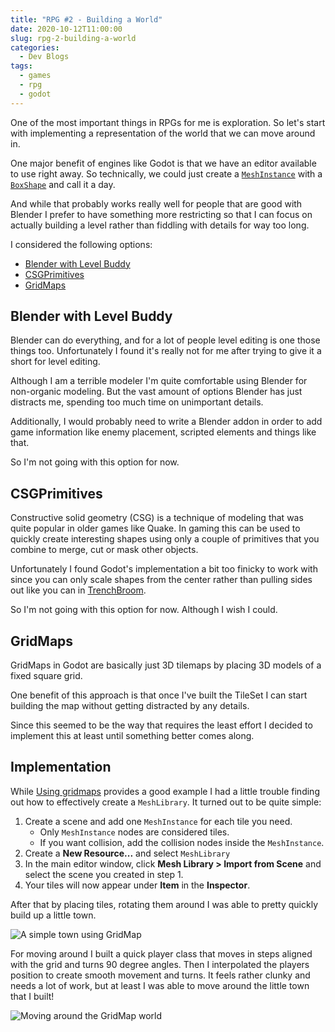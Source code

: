 ```yaml
---
title: "RPG #2 - Building a World"
date: 2020-10-12T11:00:00
slug: rpg-2-building-a-world
categories:
  - Dev Blogs
tags:
  - games
  - rpg
  - godot
---
```


One of the most important things in RPGs for me is exploration.
So let's start with implementing a representation of the world that we can move around in.

One major benefit of engines like Godot is that we have an editor available to use right away.
So technically, we could just create a [`MeshInstance`](https://docs.godotengine.org/en/stable/classes/class_meshinstance.html) with a [`BoxShape`](https://docs.godotengine.org/en/stable/classes/class_boxshape.html) and call it a day.

And while that probably works really well for people that are good with Blender I prefer to have something more restricting so that I can focus on actually building a level rather than fiddling with details for way too long.

I considered the following options:

* [Blender with Level Buddy](https://matt-lucas.itch.io/level-buddy)
* [CSGPrimitives](https://docs.godotengine.org/en/stable/tutorials/3d/csg_tools.html)
* [GridMaps](https://docs.godotengine.org/en/stable/tutorials/3d/using_gridmaps.html)

## Blender with Level Buddy

Blender can do everything, and for a lot of people level editing is one those things too.
Unfortunately I found it's really not for me after trying to give it a short for level editing.

Although I am a terrible modeler I'm quite comfortable using Blender for non-organic modeling.
But the vast amount of options Blender has just distracts me, spending too much time on unimportant details.

Additionally, I would probably need to write a Blender addon in order to add game information like enemy placement, scripted elements and things like that.

So I'm not going with this option for now.

## CSGPrimitives

Constructive solid geometry (CSG) is a technique of modeling that was quite popular in older games like Quake.
In gaming this can be used to quickly create interesting shapes using only a couple of primitives that you combine to merge, cut or mask other objects.

Unfortunately I found Godot's implementation a bit too finicky to work with since you can only scale shapes from the center rather than pulling sides out like you can in [TrenchBroom](https://kristianduske.com/trenchbroom/).

So I'm not going with this option for now.
Although I wish I could.

## GridMaps

GridMaps in Godot are basically just 3D tilemaps by placing 3D models of a fixed square grid.

One benefit of this approach is that once I've built the TileSet I can start building the map without getting distracted by any details.

Since this seemed to be the way that requires the least effort I decided to implement this at least until something better comes along.

## Implementation

While [Using gridmaps](https://docs.godotengine.org/en/stable/tutorials/3d/using_gridmaps.html) provides a good example I had a little trouble finding out how to effectively create a `MeshLibrary`.
It turned out to be quite simple:

1. Create a scene and add one `MeshInstance` for each tile you need.
    * Only `MeshInstance` nodes are considered tiles.
    * If you want collision, add the collision nodes inside the `MeshInstance`.
2. Create a **New Resource...** and select `MeshLibrary`
3. In the main editor window, click **Mesh Library > Import from Scene** and select the scene you created in step 1.
4. Your tiles will now appear under **Item** in the **Inspector**.

After that by placing tiles, rotating them around I was able to pretty quickly build up a little town.

![A simple town using GridMap](/img/building_a_world.png)

For moving around I built a quick player class that moves in steps aligned with the grid and turns 90 degree angles.
Then I interpolated the players position to create smooth movement and turns.
It feels rather clunky and needs a lot of work, but at least I was able to move around the little town that I built!

![Moving around the GridMap world](/img/moving_around.gif)

